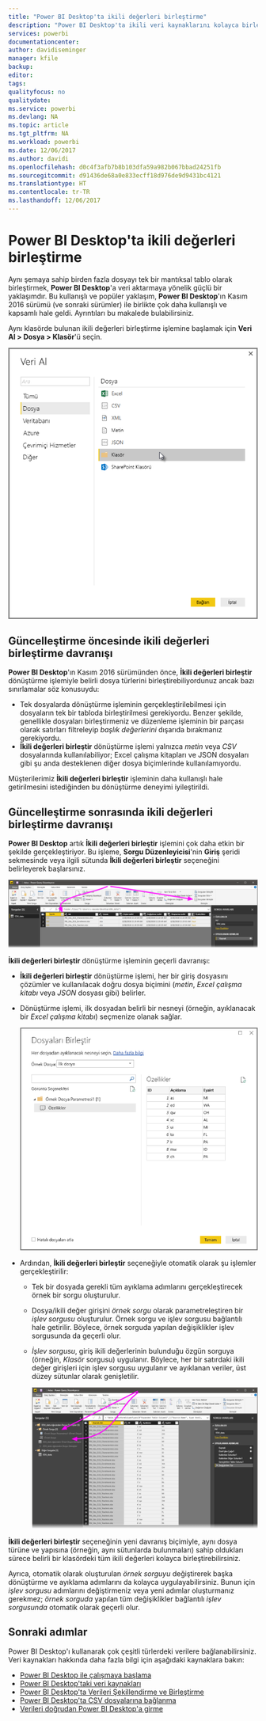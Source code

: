 ```yaml
---
title: "Power BI Desktop'ta ikili değerleri birleştirme"
description: "Power BI Desktop'ta ikili veri kaynaklarını kolayca birleştirin"
services: powerbi
documentationcenter: 
author: davidiseminger
manager: kfile
backup: 
editor: 
tags: 
qualityfocus: no
qualitydate: 
ms.service: powerbi
ms.devlang: NA
ms.topic: article
ms.tgt_pltfrm: NA
ms.workload: powerbi
ms.date: 12/06/2017
ms.author: davidi
ms.openlocfilehash: d0c4f3afb7b8b103dfa59a982b067bbad24251fb
ms.sourcegitcommit: d91436de68a0e833ecff18d976de9d9431bc4121
ms.translationtype: HT
ms.contentlocale: tr-TR
ms.lasthandoff: 12/06/2017
---
```

# <a name="combine-binaries-in-power-bi-desktop"></a>Power BI Desktop'ta ikili değerleri birleştirme
Aynı şemaya sahip birden fazla dosyayı tek bir mantıksal tablo olarak birleştirmek, **Power BI Desktop**'a veri aktarmaya yönelik güçlü bir yaklaşımdır. Bu kullanışlı ve popüler yaklaşım, **Power BI Desktop**'ın Kasım 2016 sürümü (ve sonraki sürümler) ile birlikte çok daha kullanışlı ve kapsamlı hale geldi. Ayrıntıları bu makalede bulabilirsiniz.

Aynı klasörde bulunan ikili değerleri birleştirme işlemine başlamak için **Veri Al > Dosya > Klasör**'ü seçin.

![](media/desktop-combine-binaries/combine-binaries_1.png)

## <a name="previous-combine-binaries-behavior"></a>Güncelleştirme öncesinde ikili değerleri birleştirme davranışı
**Power BI Desktop**'ın Kasım 2016 sürümünden önce, **İkili değerleri birleştir** dönüştürme işlemiyle belirli dosya türlerini birleştirebiliyordunuz ancak bazı sınırlamalar söz konusuydu:

* Tek dosyalarda dönüştürme işleminin gerçekleştirilebilmesi için dosyaların tek bir tabloda birleştirilmesi gerekiyordu. Benzer şekilde, genellikle dosyaları birleştirmeniz ve düzenleme işleminin bir parçası olarak satırları filtreleyip *başlık değerlerini* dışarıda bırakmanız gerekiyordu.
* **İkili değerleri birleştir** dönüştürme işlemi yalnızca *metin* veya *CSV* dosyalarında kullanılabiliyor; Excel çalışma kitapları ve JSON dosyaları gibi şu anda desteklenen diğer dosya biçimlerinde kullanılamıyordu.

Müşterilerimiz **İkili değerleri birleştir** işleminin daha kullanışlı hale getirilmesini istediğinden bu dönüştürme deneyimi iyileştirildi.

## <a name="current-combine-binaries-behavior"></a>Güncelleştirme sonrasında ikili değerleri birleştirme davranışı
**Power BI Desktop** artık **İkili değerleri birleştir** işlemini çok daha etkin bir şekilde gerçekleştiriyor. Bu işleme, **Sorgu Düzenleyicisi**'nin **Giriş** şeridi sekmesinde veya ilgili sütunda **İkili değerleri birleştir** seçeneğini belirleyerek başlarsınız.

![](media/desktop-combine-binaries/combine-binaries_2a.png)

**İkili değerleri birleştir** dönüştürme işleminin geçerli davranışı:

* **İkili değerleri birleştir** dönüştürme işlemi, her bir giriş dosyasını çözümler ve kullanılacak doğru dosya biçimini (*metin*, *Excel çalışma kitabı* veya *JSON* dosyası gibi) belirler.
* Dönüştürme işlemi, ilk dosyadan belirli bir nesneyi (örneğin, ayıklanacak bir *Excel çalışma kitabı*) seçmenize olanak sağlar.
  
  ![](media/desktop-combine-binaries/combine-binaries_3.png)
* Ardından, **İkili değerleri birleştir** seçeneğiyle otomatik olarak şu işlemler gerçekleştirilir:
  
  * Tek bir dosyada gerekli tüm ayıklama adımlarını gerçekleştirecek örnek bir sorgu oluşturulur.
  * Dosya/ikili değer girişini *örnek sorgu* olarak parametreleştiren bir *işlev sorgusu* oluşturulur. Örnek sorgu ve işlev sorgusu bağlantılı hale getirilir. Böylece, örnek sorguda yapılan değişiklikler işlev sorgusunda da geçerli olur.
  * *İşlev sorgusu*, giriş ikili değerlerinin bulunduğu özgün sorguya (örneğin, *Klasör* sorgusu) uygulanır. Böylece, her bir satırdaki ikili değer girişleri için işlev sorgusu uygulanır ve ayıklanan veriler, üst düzey sütunlar olarak genişletilir.
    
    ![](media/desktop-combine-binaries/combine-binaries_4.png)

**İkili değerleri birleştir** seçeneğinin yeni davranış biçimiyle, aynı dosya türüne ve yapısına (örneğin, aynı sütunlarda bulunmaları) sahip oldukları sürece belirli bir klasördeki tüm ikili değerleri kolayca birleştirebilirsiniz.

Ayrıca, otomatik olarak oluşturulan *örnek sorguyu* değiştirerek başka dönüştürme ve ayıklama adımlarını da kolayca uygulayabilirsiniz. Bunun için *işlev sorgusu* adımlarını değiştirmeniz veya yeni adımlar oluşturmanız gerekmez; *örnek sorguda* yapılan tüm değişiklikler bağlantılı *işlev sorgusunda* otomatik olarak geçerli olur.

## <a name="next-steps"></a>Sonraki adımlar
Power BI Desktop'ı kullanarak çok çeşitli türlerdeki verilere bağlanabilirsiniz. Veri kaynakları hakkında daha fazla bilgi için aşağıdaki kaynaklara bakın:

* [Power BI Desktop ile çalışmaya başlama](desktop-getting-started.md)
* [Power BI Desktop'taki veri kaynakları](desktop-data-sources.md)
* [Power BI Desktop'ta Verileri Şekillendirme ve Birleştirme](desktop-shape-and-combine-data.md)
* [Power BI Desktop'ta CSV dosyalarına bağlanma](desktop-connect-csv.md)   
* [Verileri doğrudan Power BI Desktop'a girme](desktop-enter-data-directly-into-desktop.md)   

